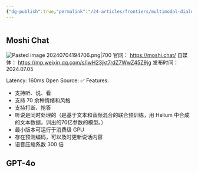```yaml
---
{"dg-publish":true,"permalink":"/24-articles/frontiers/multimodal-dialogue-system/","tags":["Frontiers"],"created":"2024-07-04T19:38:38.542+08:00"}
---
```


```toc
```

## Moshi Chat
![Pasted image 20240704194706.png|700](/img/user/Attachment/Pasted%20image%2020240704194706.png)
官网： https://moshi.chat/
自媒体： https://mp.weixin.qq.com/s/iwH23jkt7rdZ7WwZ45Z9jg
发布时间：2024.07.05

Latency: 160ms
Open Source: ✅
Features: 
- 支持听、说、看
- 支持 70 余种情绪和风格
- 支持打断、抢答
- 听说是同时处理的（是基于文本和音频混合的联合预训练，用 Helium 中合成的文本数据，训出的70亿参数的模型。）
- 最小版本可运行于消费级 GPU
- 存在预测编码，可以及时更新说话内容
- 语音压缩系数 300 倍

## GPT-4o
